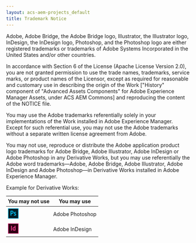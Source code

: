 ```yaml
---
layout: acs-aem-projects_default
title: Trademark Notice
---
```


Adobe, Adobe Bridge, the Adobe Bridge logo, Illustrator, the Illustrator logo, InDesign, the InDesign logo, Photoshop, and the Photoshop logo are either registered trademarks or trademarks of Adobe Systems Incorporated in the United States and/or other countries.  

In accordance with Section 6 of the License (Apache License Version 2.0), you are not granted permission to use the trade names, trademarks, service marks, or product names of the Licensor, except as required for reasonable and customary use in describing the origin of the Work ["History" component of "Advanced Assets Components" for Adobe Experience Manager Assets, under ACS AEM Commons] and reproducing the content of the NOTICE file.

You may use the Adobe trademarks referentially solely in your implementations of the Work installed in Adobe Experience Manager.  Except for such referential use, you may not use the Adobe trademarks without a separate written license agreement from Adobe.

You may not use, reproduce or distribute the Adobe application product logo trademarks for Adobe Bridge, Adobe Illustrator, Adobe InDesign or Adobe Photoshop in any Derivative Works, but you may use referentially the Adobe word trademarks—Adobe, Adobe Bridge, Adobe Illustrator, Adobe InDesign and Adobe Photoshop—in Derivative Works installed in Adobe Experience Manager.

Example for Derivative Works:

<style type="text/css">
    th, td {
        padding: 5px;
    }
    table img {
        height: 2em;
    }
</style>

<table>
  <thead>
    <tr>
      <th>You may not use</th>
      <th>You may use</th>
    </tr>
  </thead>
  <tbody>
    <tr>
      <td><img src="/assets/shared/images/ps_cc_app_RGB.svg"></td>
      <td>Adobe Photoshop</td>
    </tr>
    <tr>
      <td><img src="/assets/shared/images/id_cc_app_RGB.svg"></td>
      <td>Adobe InDesign</td>
    </tr>
  </tbody>
</table>
